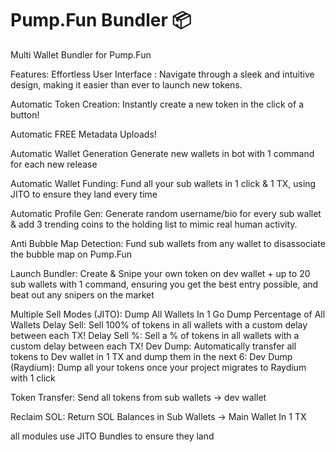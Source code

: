 # Pump.Fun Bundler 📦
Multi Wallet Bundler for Pump.Fun

Features:
Effortless User Interface :
Navigate through a sleek and intuitive design, making it easier than ever to launch new tokens.

Automatic Token Creation:
Instantly create a new token in the click of a button!

Automatic FREE Metadata Uploads!

Automatic Wallet Generation
Generate new wallets in bot with 1 command for each new release

Automatic Wallet Funding:
Fund all your sub wallets in 1 click & 1 TX, using JITO to ensure they land every time

Automatic Profile Gen:
Generate random username/bio for every sub wallet & add 3 trending coins to the holding list to mimic real human activity.

Anti Bubble Map Detection:
Fund sub wallets from any wallet to disassociate the bubble map on Pump.Fun

Launch Bundler:
Create & Snipe your own token on dev wallet + up to 20 sub wallets with 1 command, ensuring you get the best entry possible, and beat out any snipers on the market

Multiple Sell Modes (JITO):
Dump All Wallets In 1 Go
Dump Percentage of All Wallets
Delay Sell: Sell 100% of tokens in all wallets with a custom delay between each TX! 
Delay Sell %: Sell a % of tokens in all wallets with a custom delay between each TX! 
Dev Dump: Automatically transfer all tokens to Dev wallet in 1 TX and dump them in the next 
6: Dev Dump (Raydium): Dump all your tokens once your project migrates to Raydium with 1 click 

Token Transfer:
Send all tokens from sub wallets -> dev wallet

Reclaim SOL:
Return SOL Balances in Sub Wallets -> Main Wallet In 1 TX

all modules use JITO Bundles to ensure they land
